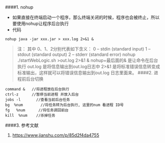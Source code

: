 ####1. nohup
- 如果直接在终端启动一个程序，那么终端关闭的时候，程序也会被终止，所以要使用nohup让程序后台执行
- 代码
```
nohup java -jar xxx.jar > xxx.log 2>&1 &
```
 >注：
其中 0、1、2分别代表如下含义：
0 – stdin (standard input)
1 – stdout (standard output)
2 – stderr (standard error)
nohup ./startWebLogic.sh >out.log 2>&1 &
nohup+最后面的& 是让命令在后台执行
out.log 是将信息输出到out.log日志中
2>&1 是将标准错误信息转变成标准输出，这样就可以将错误信息输出到out.log 日志里面来。
####2. 进程前后台切换
```
command &   //将进程放在后台执行
ctrl-z      //暂停当前进程 并放入后台
jobs -l       //查看当前后台任务
bg  %num        //将任务转为后台执行, 这里的num 看进程 ID号
fg   %num      //将任务调回前台
kill  %num    //杀掉任务
```
####3. 参考文献
1. https://www.jianshu.com/p/85d2f4da4755
